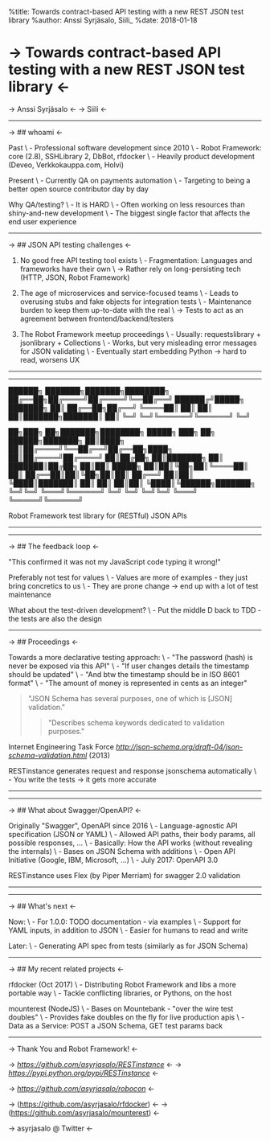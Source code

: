 %title: Towards contract-based API testing with a new REST JSON test library
%author: Anssi Syrjäsalo, Siili_
%date: 2018-01-18









-> Towards contract-based API testing with a new REST JSON test library <-
==========================================================================


-> Anssi Syrjäsalo <-
-> Siili <-

--------------------------------------------------------------------------------


-> ## whoami <-


  Past
  \ - Professional software development since 2010
  \   - Robot Framework: core (2.8), SSHLibrary 2, DbBot, rfdocker
  \   - Heavily product development (Deveo, Verkkokauppa.com, Holvi)

  Present
  \ - Currently QA on payments automation
  \ - Targeting to being a better open source contributor day by day

  Why QA/testing?
  \ - It is HARD
  \   - Often working on less resources than shiny-and-new development
  \   - The biggest single factor that affects the end user experience

--------------------------------------------------------------------------------


-> ## JSON API testing challenges <-


  1. No good free API testing tool exists
  \ - Fragmentation: Languages and frameworks have their own
  \   -> Rather rely on long-persisting tech (HTTP, JSON, Robot Framework)

  2. The age of microservices and service-focused teams
  \   - Leads to overusing stubs and fake objects for integration tests
  \     - Maintenance burden to keep them up-to-date with the real
  \ -> Tests to act as an agreement between frontend/backend/testers

  3. The Robot Framework meetup proceedings
  \ - Usually: requestslibrary + jsonlibrary + Collections
  \   - Works, but very misleading error messages for JSON validating
  \   - Eventually start embedding Python -> hard to read, worsens UX

--------------------------------------------------------------------------------

--------------------------------------------------------------------------------




  ██████╗ ███████╗███████╗████████╗
  ██╔══██╗██╔════╝██╔════╝╚══██╔══╝
  ██████╔╝█████╗  ███████╗   ██║
  ██╔══██╗██╔══╝  ╚════██║   ██║
  ██║  ██║███████╗███████║   ██║
  ╚═╝  ╚═╝╚══════╝╚══════╝   ╚═╝

  ██╗███╗   ██╗███████╗████████╗ █████╗ ███╗   ██╗ ██████╗███████╗
  ██║████╗  ██║██╔════╝╚══██╔══╝██╔══██╗████╗  ██║██╔════╝██╔════╝
  ██║██╔██╗ ██║███████╗   ██║   ███████║██╔██╗ ██║██║     █████╗
  ██║██║╚██╗██║╚════██║   ██║   ██╔══██║██║╚██╗██║██║     ██╔══╝
  ██║██║ ╚████║███████║   ██║   ██║  ██║██║ ╚████║╚██████╗███████╗
  ╚═╝╚═╝  ╚═══╝╚══════╝   ╚═╝   ╚═╝  ╚═╝╚═╝  ╚═══╝ ╚═════╝╚══════╝

  Robot Framework test library for (RESTful) JSON APIs

--------------------------------------------------------------------------------

--------------------------------------------------------------------------------


-> ## The feedback loop <-


  "This confirmed it was not my JavaScript code typing it wrong!"

  Preferably not test for values
  \ - Values are more of examples - they just bring concretics to us
  \ - They are prone change -> end up with a lot of test maintenance

  What about the test-driven development?
  \ - Put the middle D back to TDD - the tests are also the design


--------------------------------------------------------------------------------


-> ## Proceedings <-


  Towards a more declarative testing approach:
  \ - "The password (hash) is never be exposed via this API"
  \ - "If user changes details the timestamp should be updated"
  \ - "And btw the timestamp should be in ISO 8601 format"
  \ - "The amount of money is represented in cents as an integer"


> "JSON Schema has several purposes, one of which is [JSON] validation."
>> "Describes schema keywords dedicated to validation purposes."

  Internet Engineering Task Force
  _http://json-schema.org/draft-04/json-schema-validation.html_ (2013)

  RESTinstance generates request and response jsonschema automatically
  \ - You write the tests -> it gets more accurate

--------------------------------------------------------------------------------

-------------------------------------------------------------------------------


-> ## What about Swagger/OpenAPI? <-


  Originally "Swagger", OpenAPI since 2016
  \ - Language-agnostic API specification (JSON or YAML)
  \   - Allowed API paths, their body params, all possible responses, ...
  \   - Basically: How the API works (without revealing the internals)
  \ - Bases on JSON Schema with additions
  \ - Open API Initiative (Google, IBM, Microsoft, ...)
  \   - July 2017: OpenAPI 3.0

  RESTinstance uses Flex (by Piper Merriam) for swagger 2.0 validation

--------------------------------------------------------------------------------

-------------------------------------------------------------------------------


-> ## What's next <-


  Now:
  \ - For 1.0.0: TODO documentation - via examples
  \ - Support for YAML inputs, in addition to JSON
  \   - Easier for humans to read and write

  Later:
  \ - Generating API spec from tests (similarly as for JSON Schema)

--------------------------------------------------------------------------------


-> ## My recent related projects <-


  rfdocker (Oct 2017)
  \ - Distributing Robot Framework and libs a more portable way
  \   - Tackle conflicting libraries, or Pythons, on the host

  mounterest (NodeJS)
  \ - Bases on Mountebank - "over the wire test doubles"
  \ - Provides fake doubles on the fly for live production apis
  \ - Data as a Service: POST a JSON Schema, GET test params back


--------------------------------------------------------------------------------





-> Thank You and Robot Framework! <-


->  *https://github.com/asyrjasalo/RESTinstance* <-
->  *https://pypi.python.org/pypi/RESTinstance* <-

->  *https://github.com/asyrjasalo/robocon* <-

->  (https://github.com/asyrjasalo/rfdocker) <-
->  (https://github.com/asyrjasalo/mounterest) <-

-> asyrjasalo @ Twitter <-
